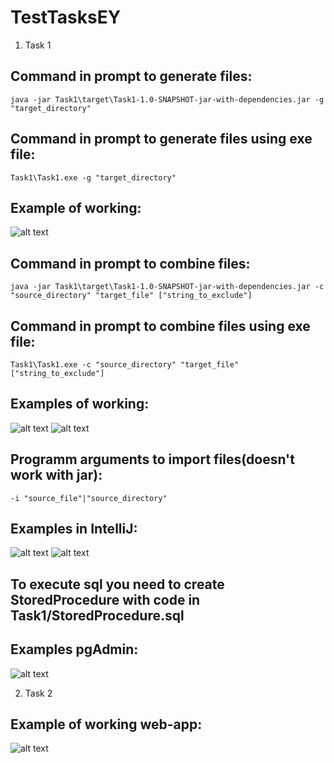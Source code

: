 # TestTasksEY
1. Task 1

## Command in prompt to generate files:  

    java -jar Task1\target\Task1-1.0-SNAPSHOT-jar-with-dependencies.jar -g "target_directory"

## Command in prompt to generate files using exe file:  

    Task1\Task1.exe -g "target_directory"
    
## Example of working:
![alt text](https://github.com/D0HaTeJIJI0/TestTasksEY/images/Task1/GenerateFiles.png)

## Command in prompt to combine files:  

    java -jar Task1\target\Task1-1.0-SNAPSHOT-jar-with-dependencies.jar -c "source_directory" "target_file" ["string_to_exclude"]

## Command in prompt to combine files using exe file:  

    Task1\Task1.exe -c "source_directory" "target_file" ["string_to_exclude"]
    
## Examples of working:
![alt text](https://github.com/D0HaTeJIJI0/TestTasksEY/images/Task1/UniteFiles.png)
![alt text](https://github.com/D0HaTeJIJI0/TestTasksEY/images/Task1/UniteFilesWithExclusion.png)

## Programm arguments to import files(doesn't work with jar):  

    -i "source_file"|"source_directory"

## Examples in IntelliJ:
![alt text](https://github.com/D0HaTeJIJI0/TestTasksEY/images/Task1/ImportFile.png)
![alt text](https://github.com/D0HaTeJIJI0/TestTasksEY/images/Task1/ImportDirectory.png)

## To execute sql you need to create StoredProcedure with code in Task1/StoredProcedure.sql

## Examples pgAdmin:
![alt text](https://github.com/D0HaTeJIJI0/TestTasksEY/images/Task1/StoredProcedure.png)

2. Task 2
 ## Example of working web-app:
 ![alt text](https://github.com/D0HaTeJIJI0/TestTasksEY/images/Task2/FileTable.png)

